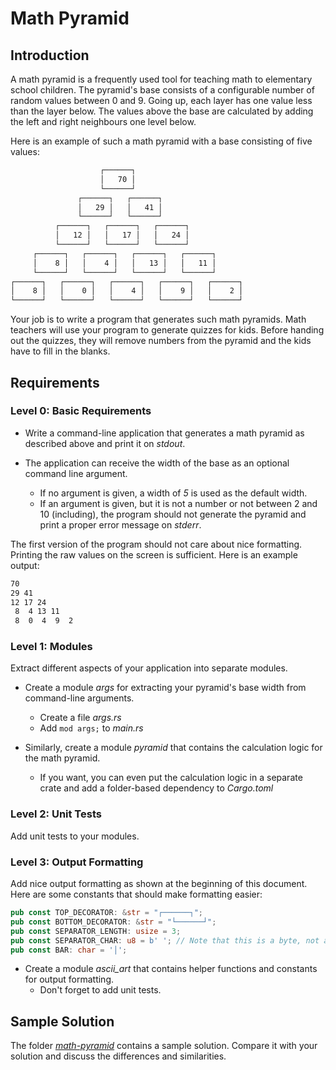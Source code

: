 # Math Pyramid

## Introduction

A math pyramid is a frequently used tool for teaching math to elementary school children. The pyramid's base consists of a configurable number of random values between 0 and 9. Going up, each layer has one value less than the layer below. The values above the base are calculated by adding the left and right neighbours one level below.

Here is an example of such a math pyramid with a base consisting of five values:

```txt
                    ┌──────┐
                    │   70 │
                    └──────┘
               ┌──────┐   ┌──────┐
               │   29 │   │   41 │
               └──────┘   └──────┘
          ┌──────┐   ┌──────┐   ┌──────┐
          │   12 │   │   17 │   │   24 │
          └──────┘   └──────┘   └──────┘
     ┌──────┐   ┌──────┐   ┌──────┐   ┌──────┐
     │    8 │   │    4 │   │   13 │   │   11 │
     └──────┘   └──────┘   └──────┘   └──────┘
┌──────┐   ┌──────┐   ┌──────┐   ┌──────┐   ┌──────┐
│    8 │   │    0 │   │    4 │   │    9 │   │    2 │
└──────┘   └──────┘   └──────┘   └──────┘   └──────┘
```

Your job is to write a program that generates such math pyramids. Math teachers will use your program to generate quizzes for kids. Before handing out the quizzes, they will remove numbers from the pyramid and the kids have to fill in the blanks.

## Requirements

### Level 0: Basic Requirements

* Write a command-line application that generates a math pyramid as described above and print it on *stdout*.

* The application can receive the width of the base as an optional command line argument.
  * If no argument is given, a width of *5* is used as the default width.
  * If an argument is given, but it is not a number or not between 2 and 10 (including), the program should not generate the pyramid and print a proper error message on *stderr*.

The first version of the program should not care about nice formatting. Printing the raw values on the screen is sufficient. Here is an example output:

```txt
70
29 41
12 17 24
 8  4 13 11
 8  0  4  9  2
```

### Level 1: Modules

Extract different aspects of your application into separate modules.

* Create a module *args* for extracting your pyramid's base width from command-line arguments.
  * Create a file *args.rs*
  * Add `mod args;` to *main.rs*

* Similarly, create a module *pyramid* that contains the calculation logic for the math pyramid.
  * If you want, you can even put the calculation logic in a separate crate and add a folder-based dependency to *Cargo.toml*

### Level 2: Unit Tests

Add unit tests to your modules.

### Level 3: Output Formatting

Add nice output formatting as shown at the beginning of this document. Here are some constants that should make formatting easier:

```rs
pub const TOP_DECORATOR: &str = "┌──────┐";
pub const BOTTOM_DECORATOR: &str = "└──────┘";
pub const SEPARATOR_LENGTH: usize = 3;
pub const SEPARATOR_CHAR: u8 = b' '; // Note that this is a byte, not a character
pub const BAR: char = '│';
```

* Create a module *ascii_art* that contains helper functions and constants for output formatting.
  * Don't forget to add unit tests.

## Sample Solution

The folder [*math-pyramid*](math-pyramid) contains a sample solution. Compare it with your solution and discuss the differences and similarities.
